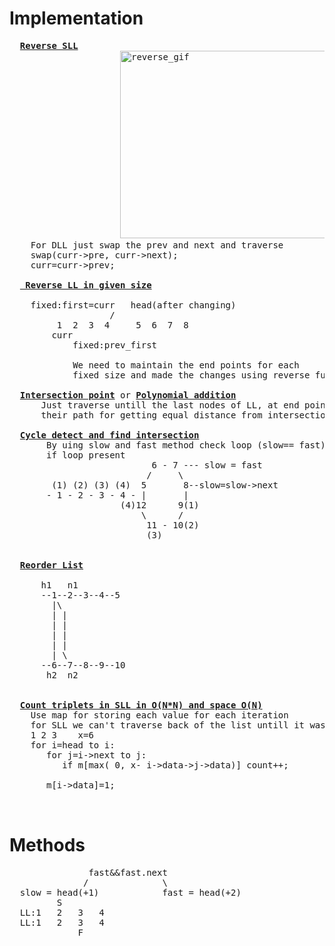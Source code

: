 # Implementation
  <pre>
  <b><a href="https://github.com/teja963/DSA_All_Models/blob/master/Linked%20list/1.%20Reverse%20LL.cpp">Reverse SLL</a></b>
                     <img src="https://github.com/teja963/DSA_All_Models/blob/master/Linked%20list/images/Reverse.gif" alt="reverse_gif" width="550" height="300" >
    For DLL just swap the prev and next and traverse
    swap(curr->pre, curr->next);
    curr=curr->prev;
    
  <b><a href="https://github.com/teja963/DSA_All_Models/blob/master/Linked%20list/2.%20Reverse%20LL%20given%20size.cpp"> Reverse LL in given size</a></b>
      
    fixed:first=curr   head(after changing)
                   /
         1  2  3  4     5  6  7  8
        curr    
            fixed:prev_first
            
            We need to maintain the end points for each
            fixed size and made the changes using reverse function
            
  <b><a href="https://github.com/teja963/DSA_All_Models/blob/master/Linked%20list/11.%20Intersection%20point%20LL.cpp">Intersection point</a></b> or <b><a href="https://github.com/teja963/DSA_All_Models/blob/master/Linked%20list/32.%20Polynomial%20%20addition.cpp">Polynomial addition</a></b>
      Just traverse untill the last nodes of LL, at end point interchange(same reason for polynomial addition) 
      their path for getting equal distance from intersection node(for getting missed powers addition)
      
  <b><a href="https://github.com/teja963/DSA_All_Models/blob/master/Linked%20list/29.%20Linkedlist%20cycle%202.cpp">Cycle detect and find intersection</a></b>
       By uing slow and fast method check loop (slow== fast)
       if loop present 
                           6 - 7 --- slow = fast
                          /     \
        (1) (2) (3) (4)  5       8--slow=slow->next
       - 1 - 2 - 3 - 4 - |       |
                     (4)12      9(1)
                         \      /
                          11 - 10(2)
                          (3)
  
  
  <b><a href="https://github.com/teja963/DSA_All_Models/blob/master/Linked%20list/30.%20Reorder%20list.cpp">Reorder List</a></b>
      
      h1   n1
      --1--2--3--4--5
        |\
        | |
        | |
        | |
        | |
        | \
      --6--7--8--9--10
       h2  n2
  
  
  <b><a href="https://github.com/teja963/DSA_All_Models/blob/master/Linked%20list/33.%20Count%20triplets%20in%20SLL.cpp">Count triplets in SLL in O(N*N) and space O(N)</a></b>
    Use map for storing each value for each iteration
    for SLL we can't traverse back of the list untill it was reversed so
    1 2 3    x=6
    for i=head to i:
       for j=i->next to j:
          if m[max( 0, x- i->data->j->data)] count++;
       
       m[i->data]=1;
  
  </pre>
# Methods
  <pre>
               fast&&fast.next
              /              \
  slow = head(+1)            fast = head(+2)
         S
  LL:1   2   3   4 
  LL:1   2   3   4
             F
  </pre>
  
     
  

